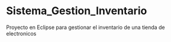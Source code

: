 # Sistema_Gestion_Inventario
Proyecto en Eclipse para gestionar el inventario de una tienda de electronicos
